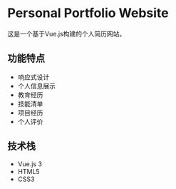 # Personal Portfolio Website

这是一个基于Vue.js构建的个人简历网站。

## 功能特点

- 响应式设计
- 个人信息展示
- 教育经历
- 技能清单
- 项目经历
- 个人评价

## 技术栈

- Vue.js 3
- HTML5
- CSS3
